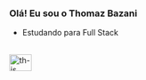 ### Olá! Eu sou o Thomaz Bazani


- Estudando para Full Stack

<div style="display:inline_block"> <br>
 <img align="center" alt="th-js" height="30" width="40 "src="https://cdn.jsdelivr.net/gh/devicons/devicon@latest/icons/javascript/javascript-original.svg" />
</div>
